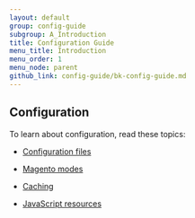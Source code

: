 ```yaml
---
layout: default
group: config-guide
subgroup: A_Introduction
title: Configuration Guide
menu_title: Introduction
menu_order: 1
menu_node: parent
github_link: config-guide/bk-config-guide.md
---
```


<h2 id="configuration">Configuration</h2>
<p>To learn about configuration, read these topics:</p>
<ul>
   <li>
      <p><a href="{{ site.gdeurl }}config-guide/config/config-files.html">Configuration files</a></p>
   </li>
   <li>
      <p><a href="{{ site.gdeurl }}config-guide/config/magento-mode.html">Magento modes</a></p>
   </li>
    <li>
      <p><a href="{{ site.gdeurl }}config-guide/config/caching.html">Caching</a></p>
   </li>
    <li>
      <p><a href="{{ site.gdeurl }}config-guide/config/js-resources.html">JavaScript resources</a></p>
   </li>
</ul>
<!-- <h2 id="integration">Integration</h2>
<p>To learn about integration, read these topics:</p>
<ul>
   <li>

      <p><a href="{{ site.gdeurl }}config-guide/integration/what-is-integration.html">What is an integration?</a></p>

   </li>
   <li>
      <p><a href="{{ site.gdeurl }}get-started/authentication/gs-authentication-oauth.html">Integration authorization</a></p>
   </li>
   <li>
      <p><a href="{{ site.gdeurl }}config-guide/integration/integration-code.html">Code an integration</a></p>
   </li>
   <li>
      <p><a href="{{ site.gdeurl }}config-guide/integration/integration-create-man.html">Manually create an integration</a></p>
   </li>
   <li>
      <p><a href="{{ site.gdeurl }}config-guide/integration/integration-maintain.html">Maintain an integration</a></p>
   </li>

</ul> -->

